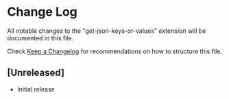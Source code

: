 # Change Log

All notable changes to the "get-json-keys-or-values" extension will be documented in this file.

Check [Keep a Changelog](http://keepachangelog.com/) for recommendations on how to structure this file.

## [Unreleased]

- Initial release